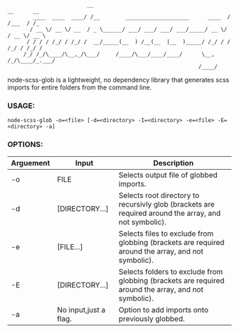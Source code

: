                              __                                           __      __   
            ____  ____  ____/ /__        ____________________      ____  / /___  / /_ 
           / __ \/ __ \/ __  / _ \______/ ___/ ___/ ___/ ___/_____/ __ \/ / __ \/ __ \
          / / / / /_/ / /_/ /  __/_____(__  ) /__(__  |__  )_____/ /_/ / / /_/ / /_/ / 
         /_/ /_/\____/\__,_/\___/     /____/\___/____/____/      \__, /_/\____/_.___/
                                                                /____/

node-scss-glob is a lightweight, no dependency library that generates scss imports for entire folders from the command line.
 
### USAGE:
    node-scss-glob -o=<file> [-d=<directory> -I=<directory> -e=<file> -E=<directory> -a]

### OPTIONS:
|Arguement|Input                |Description                                                                                           |
|---------|---------------------|------------------------------------------------------------------------------------------------------|
|-o       |FILE                 |Selects output file of globbed imports.                                                               |
|-d       |[DIRECTORY...]       |Selects root directory to recursivly glob (brackets are required around the array, and not symbolic). |
|-e       |[FILE...]            |Selects files to exclude from globbing (brackets are required around the array, and not symbolic).    |
|-E       |[DIRECTORY...]       |Selects folders to exclude from globbing (brackets are required around the array, and not symbolic).  |
|-a       |No input,just a flag.|Option to add imports onto previously globbed.                                                        |
